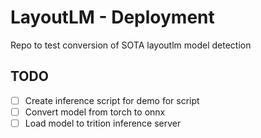 # LayoutLM - Deployment
Repo to test conversion of SOTA layoutlm model detection

## TODO
- [ ] Create inference script for demo for script
- [ ] Convert model from torch to onnx
- [ ] Load model to trition inference server